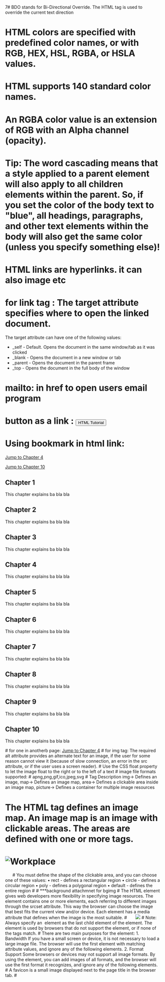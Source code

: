 7# BDO stands for Bi-Directional Override.
The HTML <bdo> tag is used to override the current text direction
# <!-- Write your comments here -->
# HTML colors are specified with predefined color names, or with RGB, HEX, HSL, RGBA, or HSLA values.
# HTML supports 140 standard color names.
# An RGBA color value is an extension of RGB with an Alpha channel (opacity).
# Tip: The word cascading means that a style applied to a parent element will also apply to all children elements within the parent. So, if you set the color of the body text to "blue", all headings, paragraphs, and other text elements within the body will also get the same color (unless you specify something else)!
# HTML links are hyperlinks. it can also image etc
# for link tag : The target attribute specifies where to open the linked document.
The target attribute can have one of the following values:
 - _self - Default. Opens the document in the same window/tab as it was clicked
 - _blank - Opens the document in a new window or tab
 - _parent - Opens the document in the parent frame
 - _top - Opens the document in the full body of the window
# mailto: in href to open users email program
# button as a link : <button onclick="document.location='default.asp'">HTML Tutorial</button> 
# <style>
a:link, a:visited {
  background-color: #f44336;
  color: white;
  padding: 15px 25px;
  text-align: center;
  text-decoration: none;
  display: inline-block;
}

a:hover, a:active {
  background-color: red;
}
</style>
 # Using bookmark in html link:<!DOCTYPE html>
<html>
<body>

<p><a href="#C4">Jump to Chapter 4</a></p>
<p><a href="#C10">Jump to Chapter 10</a></p>

<h2>Chapter 1</h2>
<p>This chapter explains ba bla bla</p>

<h2>Chapter 2</h2>
<p>This chapter explains ba bla bla</p>

<h2>Chapter 3</h2>
<p>This chapter explains ba bla bla</p>

<h2 id="C4">Chapter 4</h2>
<p>This chapter explains ba bla bla</p>

<h2>Chapter 5</h2>
<p>This chapter explains ba bla bla</p>

<h2>Chapter 6</h2>
<p>This chapter explains ba bla bla</p>

<h2>Chapter 7</h2>
<p>This chapter explains ba bla bla</p>

<h2>Chapter 8</h2>
<p>This chapter explains ba bla bla</p>

<h2>Chapter 9</h2>
<p>This chapter explains ba bla bla</p>

<h2 id="C10">Chapter 10</h2>
<p>This chapter explains ba bla bla</p>

</body>
</html>
# for one in anotherb page: <a href="html_demo.html#C4">Jump to Chapter 4</a>
# for img tag: The required alt attribute provides an alternate text for an image, if the user for some reason cannot view it (because of slow connection, an error in the src attribute, or if the user uses a screen reader).
# Use the CSS float property to let the image float to the right or to the left of a text
# image file formats supported: # apng,png,gif,ico,jpeg,svg
# Tag
Description
img->
Defines an image,
map->
Defines an image map,
area->
Defines a clickable area inside an image map,
picture->
Defines a container for multiple image resources

# The HTML <map> tag defines an image map. An image map is an image with clickable areas. The areas are defined with one or more <area> tags.
# <img src="workplace.jpg" alt="Workplace" usemap="#workmap">

<map name="workmap">
  <area shape="rect" coords="34,44,270,350" alt="Computer" href="computer.htm">
  <area shape="rect" coords="290,172,333,250" alt="Phone" href="phone.htm">
  <area shape="circle" coords="337,300,44" alt="Coffee" href="coffee.htm">
</map>
# You must define the shape of the clickable area, and you can choose one of these values:
 • rect - defines a rectangular region
 • circle - defines a circular region
 • poly - defines a polygonal region
 • default - defines the entire region
# <area shape="rect" coords="34, 44, 270, 350" href="computer.htm">
# ***background attachmnet for bgimg
# The HTML <picture> element gives web developers more flexibility in specifying image resources.
The <picture> element contains one or more <source> elements, each referring to different images through the srcset attribute. This way the browser can choose the image that best fits the current view and/or device.
Each <source> element has a media attribute that defines when the image is the most suitable.
# <picture>
  <source media="(min-width: 650px)" srcset="img_food.jpg">
  <source media="(min-width: 465px)" srcset="img_car.jpg">
  <img src="img_girl.jpg">
</picture>
# Note: Always specify an <img> element as the last child element of the <picture> element. The <img> element is used by browsers that do not support the <picture> element, or if none of the <source> tags match.
# There are two main purposes for the <picture> element:
1. Bandwidth
If you have a small screen or device, it is not necessary to load a large image file. The browser will use the first <source> element with matching attribute values, and ignore any of the following elements.
2. Format Support
Some browsers or devices may not support all image formats. By using the <picture> element, you can add images of all formats, and the browser will use the first format it recognizes, and ignore any of the following elements.
# A favicon is a small image displayed next to the page title in the browser tab.
# 
